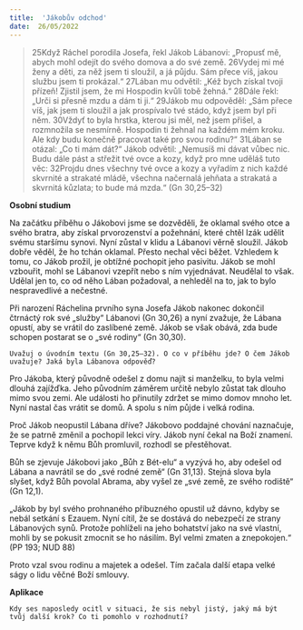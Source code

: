 ```yaml
---
title:  'Jákobův odchod'
date:  26/05/2022
---
```


> <p></p>
> 25Když Ráchel porodila Josefa, řekl Jákob Lábanovi: „Propusť mě, abych mohl odejít do svého domova a do své země. 26Vydej mi mé ženy a děti, za něž jsem ti sloužil, a já půjdu. Sám přece víš, jakou službu jsem ti prokázal.“ 27Lában mu odvětil: „Kéž bych získal tvoji přízeň! Zjistil jsem, že mi Hospodin kvůli tobě žehná.“ 28Dále řekl: „Urči si přesně mzdu a dám ti ji.“ 29Jákob mu odpověděl: „Sám přece víš, jak jsem ti sloužil a jak prospívalo tvé stádo, když jsem byl při něm. 30Vždyť to byla hrstka, kterou jsi měl, než jsem přišel, a rozmnožila se nesmírně. Hospodin ti žehnal na každém mém kroku. Ale kdy budu konečně pracovat také pro svou rodinu?“ 31Lában se otázal: „Co ti mám dát?“ Jákob odvětil: „Nemusíš mi dávat vůbec nic. Budu dále pást a střežit tvé ovce a kozy, když pro mne uděláš tuto věc: 32Projdu dnes všechny tvé ovce a kozy a vyřadím z nich každé skvrnité a strakaté mládě, všechna načernalá jehňata a strakatá a skvrnitá kůzlata; to bude má mzda.“ (Gn 30,25–32)

**Osobní studium**

Na začátku příběhu o Jákobovi jsme se dozvěděli, že oklamal svého otce a svého bratra, aby získal prvorozenství a požehnání, které chtěl Izák udělit svému staršímu synovi. Nyní zůstal v klidu a Lábanovi věrně sloužil. Jákob dobře věděl, že ho tchán oklamal. Přesto nechal věci běžet. Vzhledem k tomu, co Jákob prožil, je obtížné pochopit jeho pasivitu. Jákob se mohl vzbouřit, mohl se Lábanovi vzepřít nebo s ním vyjednávat. Neudělal to však. Udělal jen to, co od něho Lában požadoval, a nehleděl na to, jak to bylo nespravedlivé a nečestné.

Při narození Ráchelina prvního syna Josefa Jákob nakonec dokončil čtrnáctý rok své „služby“ Lábanovi (Gn 30,26) a nyní zvažuje, že Lábana opustí, aby se vrátil do zaslíbené země. Jákob se však obává, zda bude schopen postarat se o „své rodiny“ (Gn 30,30).

`Uvažuj o úvodním textu (Gn 30,25–32). O co v příběhu jde? O čem Jákob uvažuje? Jaká byla Lábanova odpověď?`

Pro Jákoba, který původně odešel z domu najít si manželku, to byla velmi dlouhá zajížďka. Jeho původním záměrem určitě nebylo zůstat tak dlouho mimo svou zemi. Ale události ho přinutily zdržet se mimo domov mnoho let. Nyní nastal čas vrátit se domů. A spolu s ním půjde i velká rodina.

Proč Jákob neopustil Lábana dříve? Jákobovo poddajné chování naznačuje, že se patrně změnil a pochopil lekci víry. Jákob nyní čekal na Boží znamení. Teprve když k němu Bůh promluvil, rozhodl se přestěhovat.

Bůh se zjevuje Jákobovi jako „Bůh z Bét-elu“ a vyzývá ho, aby odešel od Lábana a navrátil se do „své rodné země“ (Gn 31,13). Stejná slova byla slyšet, když Bůh povolal Abrama, aby vyšel ze „své země, ze svého rodiště“ (Gn 12,1).

„Jákob by byl svého prohnaného příbuzného opustil už dávno, kdyby se nebál setkání s Ezauem. Nyní cítil, že se dostává do nebezpečí ze strany Lábanových synů. Protože pohlíželi na jeho bohatství jako na své vlastní, mohli by se pokusit zmocnit se ho násilím. Byl velmi zmaten a znepokojen.“ (PP 193; NUD 88)

Proto vzal svou rodinu a majetek a odešel. Tím začala další etapa velké ságy o lidu věčné Boží smlouvy.

**Aplikace**

`Kdy ses naposledy ocitl v situaci, že sis nebyl jistý, jaký má být tvůj další krok? Co ti pomohlo v rozhodnutí?`